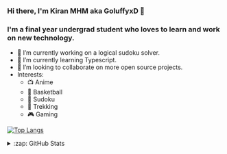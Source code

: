 ### Hi there, I'm Kiran MHM aka GoluffyxD 👋 

### I'm a final year undergrad student who loves to learn and work on new technology.
- 🔭 I’m currently working on a logical sudoku solver.
- 🌱 I’m currently learning Typescript.
- 👯 I’m looking to collaborate on more open source projects.
- Interests: 
  * :tv: Anime
  * :basketball: Basketball
  * :newspaper: Sudoku
  * :mount_fuji: Trekking
  * :video_game: Gaming

[![Top Langs](https://github-readme-stats.vercel.app/api/top-langs/?username=goluffyxd&layout=compact&hide=dockerfile)](https://github.com/anuraghazra/github-readme-stats)
<details>
  <summary>:zap: GitHub Stats</summary>

  <img align="left" alt="GoluffyxD's GitHub Stats" src="https://github-readme-stats.vercel.app/api?username=goluffyxd&show_icons=true&hide_border=true" />

</details>
